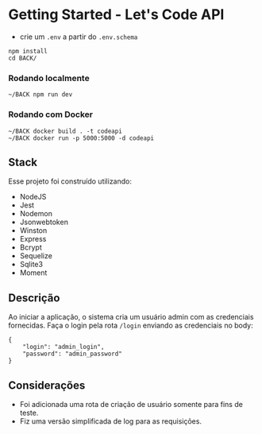 # Getting Started - Let's Code API

- crie um `.env` a partir do `.env.schema`
```
npm install
cd BACK/
```

### Rodando localmente
```
~/BACK npm run dev
```

### Rodando com Docker
```
~/BACK docker build . -t codeapi
~/BACK docker run -p 5000:5000 -d codeapi
```


## Stack
Esse projeto foi construído utilizando:
- NodeJS
- Jest
- Nodemon
- Jsonwebtoken
- Winston
- Express
- Bcrypt
- Sequelize
- Sqlite3
- Moment


## Descrição
Ao iniciar a aplicação, o sistema cria um usuário admin com as credenciais fornecidas.
Faça o login pela rota `/login` enviando as credenciais no body:

```
{
    "login": "admin_login",
    "password": "admin_password"
}
```


## Considerações
- Foi adicionada uma rota de criação de usuário somente para fins de teste.
- Fiz uma versão simplificada de log para as requisições.
